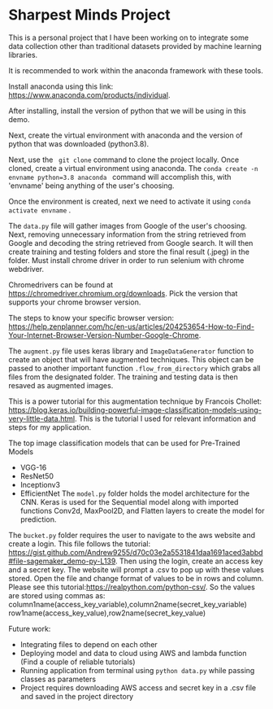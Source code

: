 # Sharpest Minds Project



This is a personal project that I have been working on to integrate some data collection other than traditional datasets provided by machine learning libraries.

It is recommended to work within the anaconda framework with these tools.

Install anaconda using this link: https://www.anaconda.com/products/individual.

After installing, install the version of python that we will be using in this demo.

Next, create the virtual environment with anaconda and the version of python that was downloaded (python3.8).

Next, use the ``` git clone``` command to clone the project locally. Once cloned, create a virtual environment using anaconda.
The ```conda create -n envname python=3.8 anaconda ``` command will accomplish this, with 'envname' being anything of the user's choosing.

Once the environment is created, next we need to activate it using ```conda activate envname``` .

The ```data.py``` file will gather images from Google of the user's choosing. Next, removing unnecessary information from the string retrieved from Google and decoding the string retrieved from Google search. It will then create training and testing folders and store the final result (.jpeg) in the folder. Must install chrome driver in order to run selenium with chrome webdriver.

Chromedrivers can be found at https://chromedriver.chromium.org/downloads. Pick the version that supports your chrome browser version.

The steps to know your specific browser version:
https://help.zenplanner.com/hc/en-us/articles/204253654-How-to-Find-Your-Internet-Browser-Version-Number-Google-Chrome.

The ```augment.py``` file uses keras library and ```ImageDataGenerator``` function to create an object that will have augmented techniques. This object can be passed to another important function ```.flow_from_directory``` which grabs all files from the designated folder. The training and testing data is then resaved as augmented images.

This is a power tutorial for this augmentation technique by Francois Chollet: https://blog.keras.io/building-powerful-image-classification-models-using-very-little-data.html.
This is the tutorial I used for relevant information and steps for my application.

The top image classification models that can be used for Pre-Trained Models
- VGG-16
- ResNet50
- Inceptionv3
- EfficientNet
The ```model.py``` folder holds the model architecture for the CNN. Keras is used for the Sequential model along with imported functions Conv2d, MaxPool2D, and Flatten layers to create the model for prediction.

The ```bucket.py``` folder requires the user to navigate to the aws website and create a login. This file follows the tutorial: https://gist.github.com/Andrew9255/d70c03e2a5531841daa1691aced3abbd#file-sagemaker_demo-py-L139.
Then using the login, create an access key and a secret key. The website will prompt a .csv to pop up with these values stored.
Open the file and change format of values to be in rows and column. Please see this tutorial:https://realpython.com/python-csv/. So the values are stored using commas as:
column1name(access_key_variable),column2name(secret_key_variable)
row1name(access_key_value),row2name(secret_key_value)


Future work:
- Integrating files to depend on each other
- Deploying model and data to cloud using AWS and lambda function (Find a couple of reliable tutorials)
- Running application from terminal using ```python data.py``` while passing classes as parameters
- Project requires downloading AWS access and secret key in a .csv file and saved in the project directory
